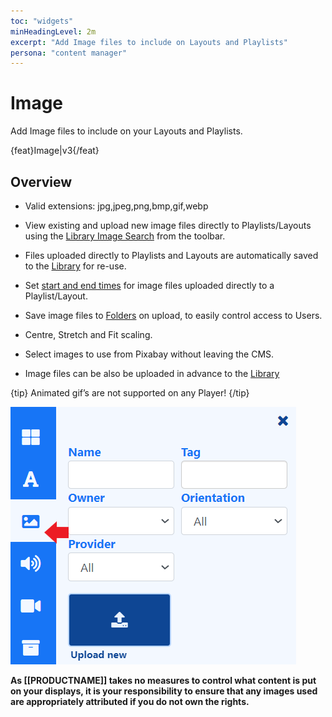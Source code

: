 ```yaml
---
toc: "widgets"
minHeadingLevel: 2m
excerpt: "Add Image files to include on Layouts and Playlists"
persona: "content manager"
---
```


# Image

Add Image files to include on your Layouts and Playlists.

{feat}Image|v3{/feat}

## Overview

- Valid extensions:  jpg,jpeg,png,bmp,gif,webp

- View existing and upload new image files directly to Playlists/Layouts using the [Library Image Search](layouts_library_search.html) from the toolbar.
- Files uploaded directly to Playlists and Layouts are automatically saved to the [Library](media_library.html) for re-use.
- Set [start and end times](layouts_library_search#content-expiry-dates) for image files uploaded directly to a Playlist/Layout.
- Save image files to [Folders](tour_folders.html#content-saving-to-folders) on upload, to easily control access to Users.
- Centre, Stretch and Fit scaling.
- Select images to use from Pixabay without leaving the CMS.
- Image files can be also be uploaded in advance to the [Library](media_library.html) 

{tip}
Animated gif’s are not supported on any Player!
{/tip}

![Image](img/v4_media_module_image.png)



**As [[PRODUCTNAME]] takes no measures to control what content is put on your displays, it is your responsibility to ensure that any images used are appropriately attributed if you do not own the rights.**
